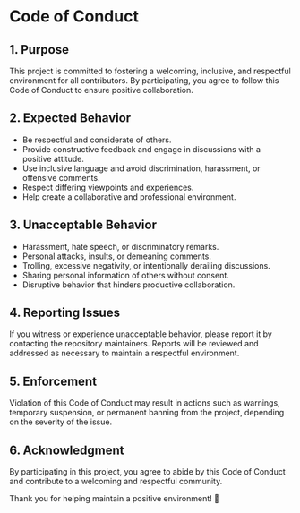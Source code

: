 # Code of Conduct

## 1. Purpose

This project is committed to fostering a welcoming, inclusive, and respectful environment for all contributors. By participating, you agree to follow this Code of Conduct to ensure positive collaboration.

## 2. Expected Behavior

- Be respectful and considerate of others.
- Provide constructive feedback and engage in discussions with a positive attitude.
- Use inclusive language and avoid discrimination, harassment, or offensive comments.
- Respect differing viewpoints and experiences.
- Help create a collaborative and professional environment.

## 3. Unacceptable Behavior

- Harassment, hate speech, or discriminatory remarks.
- Personal attacks, insults, or demeaning comments.
- Trolling, excessive negativity, or intentionally derailing discussions.
- Sharing personal information of others without consent.
- Disruptive behavior that hinders productive collaboration.

## 4. Reporting Issues

If you witness or experience unacceptable behavior, please report it by contacting the repository maintainers. Reports will be reviewed and addressed as necessary to maintain a respectful environment.

## 5. Enforcement

Violation of this Code of Conduct may result in actions such as warnings, temporary suspension, or permanent banning from the project, depending on the severity of the issue.

## 6. Acknowledgment

By participating in this project, you agree to abide by this Code of Conduct and contribute to a welcoming and respectful community.

Thank you for helping maintain a positive environment! 🚀


